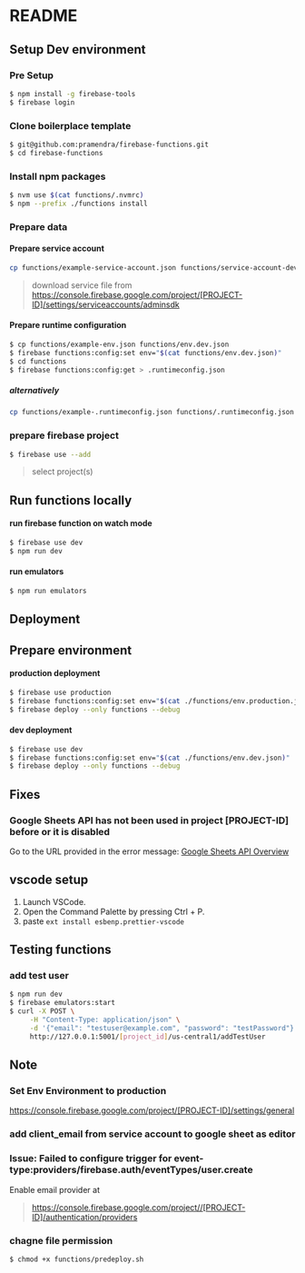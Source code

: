 # README

## Setup Dev environment

### Pre Setup

```bash
$ npm install -g firebase-tools
$ firebase login
```

### Clone boilerplace template

```bash
$ git@github.com:pramendra/firebase-functions.git
$ cd firebase-functions
```

### Install npm packages

```bash
$ nvm use $(cat functions/.nvmrc)
$ npm --prefix ./functions install
```

### Prepare data

#### Prepare service account

```bash
cp functions/example-service-account.json functions/service-account-dev.json
```

> download service file from https://console.firebase.google.com/project/[PROJECT-ID]/settings/serviceaccounts/adminsdk

#### Prepare runtime configuration

```bash
$ cp functions/example-env.json functions/env.dev.json
$ firebase functions:config:set env="$(cat functions/env.dev.json)"
$ cd functions
$ firebase functions:config:get > .runtimeconfig.json
```

##### alternatively

```bash
cp functions/example-.runtimeconfig.json functions/.runtimeconfig.json
```

### prepare firebase project

```bash
$ firebase use --add
```

> select project(s)

## Run functions locally

#### run firebase function on watch mode

```bash
$ firebase use dev
$ npm run dev
```

#### run emulators

```bash
$ npm run emulators
```

## Deployment

## Prepare environment

#### production deployment

```bash
$ firebase use production
$ firebase functions:config:set env="$(cat ./functions/env.production.json)"
$ firebase deploy --only functions --debug

```

#### dev deployment

```bash
$ firebase use dev
$ firebase functions:config:set env="$(cat ./functions/env.dev.json)"
$ firebase deploy --only functions --debug

```

## Fixes

### Google Sheets API has not been used in project [PROJECT-ID] before or it is disabled

Go to the URL provided in the error message: [Google Sheets API Overview](https://console.developers.google.com/apis/api/sheets.googleapis.com/overview?project=[PROJECT-ID])

## vscode setup

1. Launch VSCode.
2. Open the Command Palette by pressing Ctrl + P.
3. paste `ext install esbenp.prettier-vscode`

## Testing functions

### add test user

```bash
$ npm run dev
$ firebase emulators:start
$ curl -X POST \
     -H "Content-Type: application/json" \
     -d '{"email": "testuser@example.com", "password": "testPassword"}' \
     http://127.0.0.1:5001/[project_id]/us-central1/addTestUser
```

## Note

### Set Env Environment to production

https://console.firebase.google.com/project/[PROJECT-ID]/settings/general

### add client_email from service account to google sheet as editor

### Issue: Failed to configure trigger for event-type:providers/firebase.auth/eventTypes/user.create

Enable email provider at

> https://console.firebase.google.com/project//[PROJECT-ID]/authentication/providers

### chagne file permission

```
$ chmod +x functions/predeploy.sh
```
